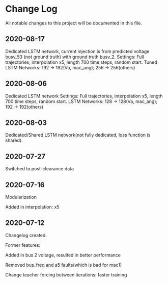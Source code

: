 
# Change Log
All notable changes to this project will be documented in this file.

## 2020-08-17
Dedicated LSTM network, current injection is from predicted voltage busv_53 (not ground truth) with ground truth busv_2.
Settings: Full trajectories, interpolation x5, length 700 time steps, random start.
Tuned LSTM Networks: 192 -> 192(Va, mac_ang); 256 -> 256(others)

## 2020-08-06
Dedicated LSTM network
Settings: Full trajectories, interpolation x5, length 700 time steps, random start.
LSTM Networks: 128 -> 128(Va, mac_ang); 192 -> 192(others)

## 2020-08-03
Dedicated/Shared LSTM network(not fully dedicated, loss function is shared).

## 2020-07-27
Switched to post-clearance data

## 2020-07-16
Modularization

Added in interpolation: x5

## 2020-07-12
Changelog created.

Former features:

Added in bus 2 voltage, resulted in better performance

Removed bus_freq and a5 faults(which is bad for mac1)

Change teacher forcing between iterations: faster training
